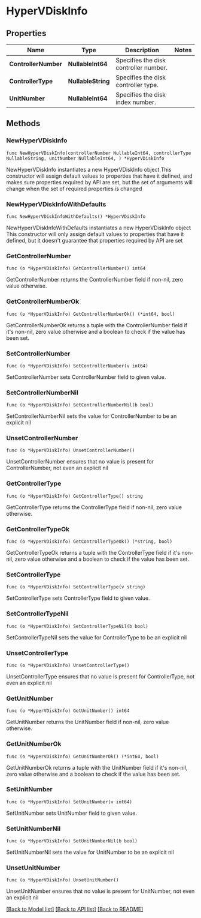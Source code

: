 # HyperVDiskInfo

## Properties

Name | Type | Description | Notes
------------ | ------------- | ------------- | -------------
**ControllerNumber** | **NullableInt64** | Specifies the disk controller number. | 
**ControllerType** | **NullableString** | Specifies the disk controller type. | 
**UnitNumber** | **NullableInt64** | Specifies the disk index number. | 

## Methods

### NewHyperVDiskInfo

`func NewHyperVDiskInfo(controllerNumber NullableInt64, controllerType NullableString, unitNumber NullableInt64, ) *HyperVDiskInfo`

NewHyperVDiskInfo instantiates a new HyperVDiskInfo object
This constructor will assign default values to properties that have it defined,
and makes sure properties required by API are set, but the set of arguments
will change when the set of required properties is changed

### NewHyperVDiskInfoWithDefaults

`func NewHyperVDiskInfoWithDefaults() *HyperVDiskInfo`

NewHyperVDiskInfoWithDefaults instantiates a new HyperVDiskInfo object
This constructor will only assign default values to properties that have it defined,
but it doesn't guarantee that properties required by API are set

### GetControllerNumber

`func (o *HyperVDiskInfo) GetControllerNumber() int64`

GetControllerNumber returns the ControllerNumber field if non-nil, zero value otherwise.

### GetControllerNumberOk

`func (o *HyperVDiskInfo) GetControllerNumberOk() (*int64, bool)`

GetControllerNumberOk returns a tuple with the ControllerNumber field if it's non-nil, zero value otherwise
and a boolean to check if the value has been set.

### SetControllerNumber

`func (o *HyperVDiskInfo) SetControllerNumber(v int64)`

SetControllerNumber sets ControllerNumber field to given value.


### SetControllerNumberNil

`func (o *HyperVDiskInfo) SetControllerNumberNil(b bool)`

 SetControllerNumberNil sets the value for ControllerNumber to be an explicit nil

### UnsetControllerNumber
`func (o *HyperVDiskInfo) UnsetControllerNumber()`

UnsetControllerNumber ensures that no value is present for ControllerNumber, not even an explicit nil
### GetControllerType

`func (o *HyperVDiskInfo) GetControllerType() string`

GetControllerType returns the ControllerType field if non-nil, zero value otherwise.

### GetControllerTypeOk

`func (o *HyperVDiskInfo) GetControllerTypeOk() (*string, bool)`

GetControllerTypeOk returns a tuple with the ControllerType field if it's non-nil, zero value otherwise
and a boolean to check if the value has been set.

### SetControllerType

`func (o *HyperVDiskInfo) SetControllerType(v string)`

SetControllerType sets ControllerType field to given value.


### SetControllerTypeNil

`func (o *HyperVDiskInfo) SetControllerTypeNil(b bool)`

 SetControllerTypeNil sets the value for ControllerType to be an explicit nil

### UnsetControllerType
`func (o *HyperVDiskInfo) UnsetControllerType()`

UnsetControllerType ensures that no value is present for ControllerType, not even an explicit nil
### GetUnitNumber

`func (o *HyperVDiskInfo) GetUnitNumber() int64`

GetUnitNumber returns the UnitNumber field if non-nil, zero value otherwise.

### GetUnitNumberOk

`func (o *HyperVDiskInfo) GetUnitNumberOk() (*int64, bool)`

GetUnitNumberOk returns a tuple with the UnitNumber field if it's non-nil, zero value otherwise
and a boolean to check if the value has been set.

### SetUnitNumber

`func (o *HyperVDiskInfo) SetUnitNumber(v int64)`

SetUnitNumber sets UnitNumber field to given value.


### SetUnitNumberNil

`func (o *HyperVDiskInfo) SetUnitNumberNil(b bool)`

 SetUnitNumberNil sets the value for UnitNumber to be an explicit nil

### UnsetUnitNumber
`func (o *HyperVDiskInfo) UnsetUnitNumber()`

UnsetUnitNumber ensures that no value is present for UnitNumber, not even an explicit nil

[[Back to Model list]](../README.md#documentation-for-models) [[Back to API list]](../README.md#documentation-for-api-endpoints) [[Back to README]](../README.md)


